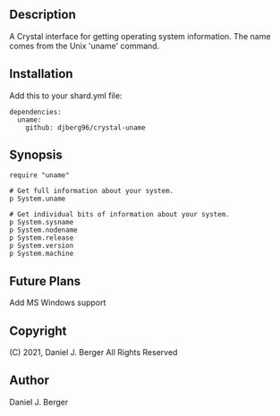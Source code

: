 ## Description
A Crystal interface for getting operating system information. The name
comes from the Unix 'uname' command.

## Installation
Add this to your shard.yml file:
```
dependencies:
  uname:
    github: djberg96/crystal-uname
```
## Synopsis
```
require "uname"

# Get full information about your system.
p System.uname

# Get individual bits of information about your system.
p System.sysname
p System.nodename
p System.release
p System.version
p System.machine
```

## Future Plans
Add MS Windows support

## Copyright
(C) 2021, Daniel J. Berger
All Rights Reserved

## Author
Daniel J. Berger
